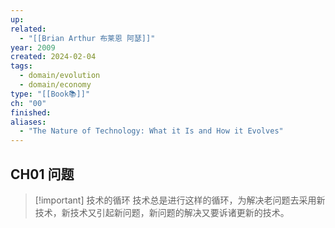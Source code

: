 ```yaml
---
up: 
related:
  - "[[Brian Arthur 布莱恩 阿瑟]]"
year: 2009
created: 2024-02-04
tags:
  - domain/evolution
  - domain/economy
type: "[[Book📚]]"
ch: "00"
finished: 
aliases:
  - "The Nature of Technology: What it Is and How it Evolves"
---
```



## CH01 问题

> [!important] 技术的循环
> 技术总是进行这样的循环，为解决老问题去采用新技术，新技术又引起新问题，新问题的解决又要诉诸更新的技术。





